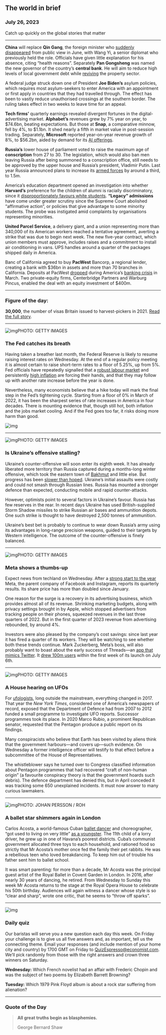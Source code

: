 ## The world in brief

### July 26, 2023

Catch up quickly on the global stories that matter



------



**China** will replace **Qin Gang**, the foreign minister who [suddenly disappeared](https://www.economist.com/china/2023/07/25/chinas-missing-foreign-minister-loses-his-job) from public view in June, with Wang Yi, a senior diplomat who previously held the role. Officials have given little explanation for his absence, citing “health reasons”. Separately **Pan Gongsheng** was named the new governor of the country’s **central bank**. He will aim to reduce high levels of local government debt while [reviving](https://www.economist.com/finance-and-economics/2023/07/17/how-much-trouble-is-chinas-economy-in) the property sector.

A federal judge struck down one of President **Joe Biden’s** asylum policies, which requires most asylum-seekers to enter America with an appointment or first apply in countries that they had travelled through. The effect has been to vastly reduce unauthorised crossings at the southern border. The ruling takes effect in two weeks to leave time for an appeal.

**Tech firms’** quarterly earnings revealed divergent fortunes in the digital-advertising market. **Alphabet’s** revenues grew by 7% year on year, to $74.6bn, beating expectations. But those at **Snap**, a comparative minnow, fell by 4%, to $1.1bn. It shed nearly a fifth in market value in post-session trading. Separately, **Microsoft** reported year-on-year revenue growth of 8%, to $56.2bn, aided by demand for its [AI offerings](https://www.economist.com/business/2023/03/26/big-tech-and-the-pursuit-of-ai-dominance).

**Russia’s** lower house of parliament voted to raise the maximum age of **conscription** from 27 to 30. The legislation, which would also ban men leaving Russia after being summoned to a conscription office, still needs to be approved by the upper house and Russia’s president, Vladimir Putin. Last year Russia announced plans to increase its [armed forces](https://www.economist.com/graphic-detail/2023/07/12/a-new-study-finds-that-47000-russian-combatants-have-died-in-ukraine) by around a third, to 1.5m.

America’s education department opened an investigation into whether **Harvard’s** preference for the children of alumni is racially discriminatory, since it [disproportionately favours white students](https://www.economist.com/united-states/2023/07/24/the-making-of-americas-elite). **“Legacy” admissions** have come under greater scrutiny since the Supreme Court abolished “affirmative action”, or policies that give advantage to some minority students. The probe was instigated amid complaints by organisations representing minorities.

**United Parcel Service**, a delivery giant, and a union representing more than 340,000 of its American workers reached a tentative agreement, averting a strike that was due to begin next week. The new five-year contract, which union members must approve, includes raises and a commitment to install air conditioning in vans. UPS handles around a quarter of the packages shipped daily in America.

Banc of California agreed to buy **PacWest** Bancorp, a regional lender, creating a bank with $36bn in assets and more than 70 branches in California. Deposits at PacWest [dropped](https://www.economist.com/finance-and-economics/2023/05/11/are-americas-regional-banks-out-of-the-worst-of-it) during America’s [banking crisis](https://www.economist.com/finance-and-economics/2023/03/16/how-deep-is-the-rot-in-americas-banking-industry) in March. Two private-equity firms, Centerbridge Partners and Warburg Pincus, enabled the deal with an equity investment of $400m.



------



### Figure of the day: 

**30,000**, the number of visas Britain issued to harvest-pickers in 2021. [Read the full story](https://www.economist.com/britain/2023/07/24/why-central-asians-are-flocking-to-britain).



------



![img](https://niceboy.online/insight/public/Espresso/PHOTOS/20230729_dap319.jpg)PHOTO: GETTY IMAGES

### The Fed catches its breath

Having taken a breather last month, the Federal Reserve is likely to resume raising interest rates on Wednesday. At the end of a regular policy meeting it is almost certain to raise short-term rates to a floor of 5.25%, up from 5%. Fed officials have repeatedly signalled that a [robust labour market](https://www.economist.com/finance-and-economics/2023/07/09/does-america-need-more-unemployment) and persistently [high inflation](https://www.economist.com/finance-and-economics/2023/07/13/is-americas-inflationary-fever-breaking) are forcing their hands, and that they may follow up with another rate increase before the year is done.

Nevertheless, many economists believe that a hike today will mark the final step in the Fed’s tightening cycle. Starting from a floor of 0% in March of 2022, it has been the sharpest series of rate increases in America in four decades. There is mounting evidence that, though still hot, both inflation and the jobs market cooling. And if the Fed goes too far, it risks doing more harm than good.

![img](https://niceboy.online/insight/public/Espresso/PHOTOS/20230729_DAC086.jpg)



------



![img](https://niceboy.online/insight/public/Espresso/PHOTOS/20230729_dap321.jpg)PHOTO: GETTY IMAGES

### Is Ukraine’s offensive stalling?

Ukraine’s counter-offensive will soon enter its eighth week. It has already liberated more territory than Russia captured during a months-long winter offensive, which took the eastern town of [Bakhmut](https://www.economist.com/europe/2023/06/01/bakhmut-and-the-spirit-of-verdun) and little else. But progress has been [slower than hoped](https://www.economist.com/europe/2023/06/14/ukraines-counter-offensive-is-making-mixed-progress). Ukraine’s initial assaults were costly and could not smash through Russian lines. Russia has mounted a stronger defence than expected, conducting mobile and rapid counter-attacks.

However, optimists point to several factors in Ukraine’s favour. Russia has few reserves in the rear. In recent days Ukraine has used British-supplied Storm Shadow missiles to strike Russian air bases and ammunition depots. One such strike is thought to have destroyed 2,500 tonnes of ammunition.

Ukraine’s best bet is probably to continue to wear down Russia’s army using its advantages in long-range precision weapons, guided to their targets by Western intelligence. The outcome of the counter-offensive is finely balanced.



------



![img](https://niceboy.online/insight/public/Espresso/PHOTOS/20230729_dap320.jpg)PHOTO: GETTY IMAGES

### Meta shows a thumbs-up

Expect news from techland on Wednesday. After a [strong start to the year](https://www.economist.com/business/2023/02/02/things-are-looking-up-for-meta) Meta, the parent company of Facebook and Instagram, reports its quarterly results. Its share price has more than doubled since January.

One reason for the surge is a recovery in its advertising business, which provides almost all of its revenue. Shrinking marketing budgets, along with privacy settings brought in by Apple, which stopped advertisers from tracking people on their phones, squeezed revenues in the last three quarters of 2022. But in the first quarter of 2023 revenue from advertising rebounded, by around 4%.

Investors were also pleased by the company’s cost savings: since last year it has fired a quarter of its workers. They will be watching to see whether both these trends continue. Mark Zuckerberg, Meta’s boss, will also probably want to boast about the early success of Threads—an [app that mimics Twitter](https://www.economist.com/business/2023/07/04/the-musk-zuckerberg-social-media-smackdown). It [drew 100m users](https://www.economist.com/podcasts/2023/07/06/metas-threads-app-has-better-odds-of-usurping-twitter-than-previous-clones-had) within the first week of its launch on July 6th.



------



![img](https://niceboy.online/insight/public/Espresso/PHOTOS/20230729_dap318.jpg)PHOTO: GETTY IMAGES

### A House hearing on UFOs

For [ufologists](https://www.economist.com/1843/2013/03/04/twilight-of-the-gullible), long outside the mainstream, everything changed in 2017. That year the *New York Times*, considered one of America’s newspapers of record, exposed that the Department of Defence had from 2007 to 2012 funded a small programme to investigate UFO reports. Successor programmes took its place. In 2020 Marco Rubio, a prominent Republican senator, requested that the Pentagon produce a public report on its findings.

Many conspiracists who believe that Earth has been visited by aliens think that the government harbours—and covers up—such evidence. On Wednesday a former intelligence officer will testify to that effect before a subcommittee of the House of Representatives.

The whistleblower says he turned over to Congress classified information about Pentagon programmes that had recovered “craft of non-human origin” (a favourite conspiracy theory is that the government hoards such debris). The defence department has denied this, but in April conceded it was tracking some 650 unexplained incidents. It must now answer to many curious lawmakers.



------



![img](https://niceboy.online/insight/public/Espresso/PHOTOS/20230729_dap313.jpg)PHOTO: JOHAN PERSSON / ROH

### A ballet star shimmers again in London

Carlos Acosta, a world-famous Cuban [ballet dancer](https://www.economist.com/podcasts/2020/12/24/why-is-the-ballet-world-overwhelmingly-white) and choreographer, “got used to living on very little” [as a youngster](https://www.economist.com/books-and-arts/2007/10/11/an-inheritance-beyond-price). The 11th child of a lorry driver, he grew up in one of Havana’s poorest districts. Cuba’s communist government allocated three toys to each household, and rationed food so strictly that Mr Acosta’s mother once fed the family their pet rabbits. He was a rebellious teen who loved breakdancing. To keep him out of trouble his father sent him to ballet school.

It was smart parenting: for more than a decade, Mr Acosta was the principal guest artist of the Royal Ballet in Covent Garden in London. In 2016, after nearly 30 years of dancing, he retired. From Wednesday to Sunday this week Mr Acosta returns to the stage at the Royal Opera House to celebrate his 50th birthday. Audiences will again witness a dancer whose style is so “clear and sharp”, wrote one critic, that he seems to “throw off sparks”.



------



![img](https://niceboy.online/insight/public/Espresso/PHOTOS/QuizNEW_37_81.jpeg)

### Daily quiz

Our baristas will serve you a new question each day this week. On Friday your challenge is to give us all five answers and, as important, tell us the connecting theme. Email your responses (and include mention of your home city and country) by 1700 GMT on Friday to [QuizEspresso@economist.com](https://mail.google.com/mail/?view=cm&fs=1&tf=1&to=QuizEspresso@economist.com). We’ll pick randomly from those with the right answers and crown three winners on Saturday.

**Wednesday:** Which French novelist had an affair with Frederic Chopin and was the subject of two poems by Elizabeth Barrett Browning?

**Tuesday:** Which 1979 Pink Floyd album is about a rock star suffering from alienation?



------

### Quote of the Day

> **All great truths begin as blasphemies.**
>
> George Bernard Shaw





